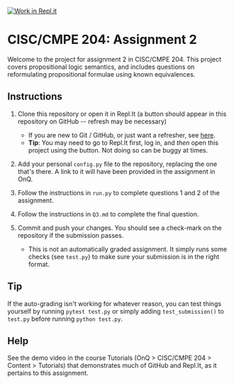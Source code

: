 [![Work in Repl.it](https://classroom.github.com/assets/work-in-replit-14baed9a392b3a25080506f3b7b6d57f295ec2978f6f33ec97e36a161684cbe9.svg)](https://classroom.github.com/online_ide?assignment_repo_id=3286290&assignment_repo_type=AssignmentRepo)

# CISC/CMPE 204: Assignment 2

Welcome to the project for assignment 2 in CISC/CMPE 204. This project covers propositional logic semantics, and includes
questions on reformulating propositional formulae using known equivalences.

## Instructions

1. Clone this repository or open it in Repl.It (a button should appear in this repository on GitHub -- refresh may be necessary)
    - If you are new to Git / GitHub, or just want a refresher, see [here](https://guides.github.com/).
    - **Tip**: You may need to go to Repl.It first, log in, and _then_ open this project using the button. Not doing so can be buggy at times.

2. Add your personal `config.py` file to the repository, replacing the one that's there. A link to it will have been provided in the assignment in OnQ.

3. Follow the instructions in `run.py` to complete questions 1 and 2 of the assignment.

4. Follow the instructions in `Q3.md` to complete the final question.

5. Commit and push your changes. You should see a check-mark on the repository if the submission passes.
    - This is not an automatically graded assignment. It simply runs some checks (see `test.py`) to make sure your submission is in the right format.

## Tip

If the auto-grading isn't working for whatever reason, you can test things yourself by running `pytest test.py` or simply adding `test_submission()` to `test.py` before running `python test.py`.

## Help

See the demo video in the course Tutorials (OnQ > CISC/CMPE 204 > Content > Tutorials) that demonstrates much of GitHub and Repl.It, as it pertains to this assignment.
